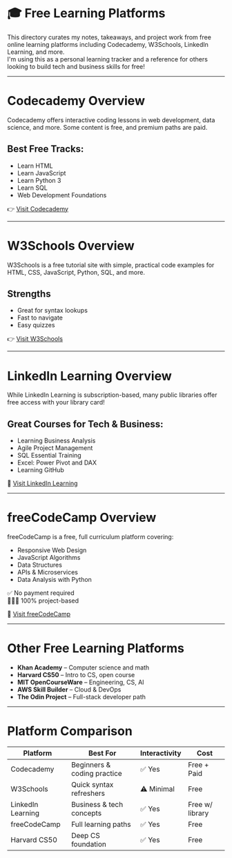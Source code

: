 # 🎓 Free Learning Platforms

This directory curates my notes, takeaways, and project work from free online learning platforms including Codecademy, W3Schools, LinkedIn Learning, and more.  
I'm using this as a personal learning tracker and a reference for others looking to build tech and business skills for free!

---

# Codecademy Overview

Codecademy offers interactive coding lessons in web development, data science, and more. Some content is free, and premium paths are paid.

## Best Free Tracks:
- Learn HTML
- Learn JavaScript
- Learn Python 3
- Learn SQL
- Web Development Foundations

👉 [Visit Codecademy](https://www.codecademy.com)

---

# W3Schools Overview

W3Schools is a free tutorial site with simple, practical code examples for HTML, CSS, JavaScript, Python, SQL, and more.

## Strengths
- Great for syntax lookups
- Fast to navigate
- Easy quizzes

👉 [Visit W3Schools](https://www.w3schools.com)

---

# LinkedIn Learning Overview

While LinkedIn Learning is subscription-based, many public libraries offer free access with your library card!

## Great Courses for Tech & Business:
- Learning Business Analysis
- Agile Project Management
- SQL Essential Training
- Excel: Power Pivot and DAX
- Learning GitHub

🔗 [Visit LinkedIn Learning](https://www.linkedin.com/learning)

---

# freeCodeCamp Overview

freeCodeCamp is a free, full curriculum platform covering:
- Responsive Web Design
- JavaScript Algorithms
- Data Structures
- APIs & Microservices
- Data Analysis with Python

✅ No payment required  
👩🏽‍💻 100% project-based

🔗 [Visit freeCodeCamp](https://www.freecodecamp.org)

---

# Other Free Learning Platforms

- **Khan Academy** – Computer science and math  
- **Harvard CS50** – Intro to CS, open course  
- **MIT OpenCourseWare** – Engineering, CS, AI  
- **AWS Skill Builder** – Cloud & DevOps  
- **The Odin Project** – Full-stack developer path

---

# Platform Comparison

| Platform          | Best For                    | Interactivity | Cost       |
|-------------------|-----------------------------|---------------|------------|
| Codecademy        | Beginners & coding practice | ✅ Yes        | Free + Paid |
| W3Schools         | Quick syntax refreshers     | ⚠️ Minimal    | Free       |
| LinkedIn Learning | Business & tech concepts     | ✅ Yes        | Free w/ library |
| freeCodeCamp      | Full learning paths          | ✅ Yes        | Free       |
| Harvard CS50      | Deep CS foundation           | ✅ Yes        | Free       |

